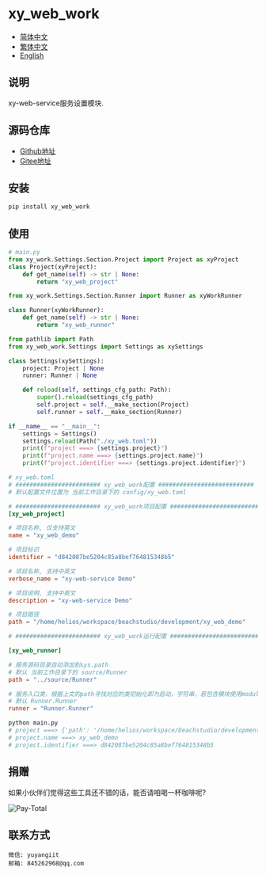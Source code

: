 <!--
 * @Author: yuyanget 845262968@qq.com
 * @Date: 2024-10-18 13:02:23
 * @LastEditors: yuyanget 845262968@qq.com
 * @LastEditTime: 2024-10-21 20:05:03
 * @FilePath: /xy_web_work/README.md
 * @Description: 这是默认设置,请设置`customMade`, 打开koroFileHeader查看配置 进行设置: https://github.com/OBKoro1/koro1FileHeader/wiki/%E9%85%8D%E7%BD%AE
-->
# xy_web_work

- [简体中文](readme/README_zh_CN.md)
- [繁体中文](readme/README_zh_TW.md)
- [English](readme/README_en.md)

## 说明

xy-web-service服务设置模块.

## 源码仓库

- <a href="https://github.com/xy-web-service/xy_web_work.git" target="_blank">Github地址</a>  
- <a href="https://gitee.com/xy-web-service/xy_web_work.git" target="_blank">Gitee地址</a>

## 安装

```bash
pip install xy_web_work
```

## 使用

```python
# main.py
from xy_work.Settings.Section.Project import Project as xyProject
class Project(xyProject):
    def get_name(self) -> str | None:
        return "xy_web_project"

from xy_work.Settings.Section.Runner import Runner as xyWorkRunner

class Runner(xyWorkRunner):
    def get_name(self) -> str | None:
        return "xy_web_runner"

from pathlib import Path
from xy_web_work.Settings import Settings as xySettings

class Settings(xySettings):
    project: Project | None
    runner: Runner | None

    def reload(self, settings_cfg_path: Path):
        super().reload(settings_cfg_path)
        self.project = self.__make_section(Project)
        self.runner = self.__make_section(Runner)

if __name__ == "__main__":
    settings = Settings()
    settings.reload(Path("./xy_web.toml"))
    print(f"project ===> {settings.project}")
    print(f"project.name ===> {settings.project.name}")
    print(f"project.identifier ===> {settings.project.identifier}")
```
```toml
# xy_web.toml
# ######################## xy_web_work配置 ###########################
# 默认配置文件位置为 当前工作目录下的 config/xy_web.toml

# ######################## xy_web_work项目配置 ###########################
[xy_web_project]

# 项目名称, 仅支持英文
name = "xy_web_demo"

# 项目标识
identifier = "d842087be5204c85a8bef764815348b5"

# 项目名称, 支持中英文
verbose_name = "xy-web-service Demo"

# 项目说明, 支持中英文
description = "xy-web-service Demo"

# 项目路径
path = "/home/helios/workspace/beachstudio/development/xy_web_demo"

# ######################## xy_web_work运行配置 ###########################

[xy_web_runner]

# 服务源码目录自动添加到sys.path 
# 默认 当前工作目录下的 source/Runner
path = "../source/Runner"

# 服务入口类，根据上文的path寻找对应的类初始化即为启动，字符串，若包含模块使用module.class根据importlib引入
# 默认 Runner.Runner
runner = "Runner.Runner"

```

```bash
python main.py
# project ===> {'path': '/home/helios/workspace/beachstudio/development/xy_web_demo', 'name': 'xy_web_demo', 'verbose_name': 'xy-web-service Demo', 'identifier': 'd842087be5204c85a8bef764815348b5', 'description': 'xy-web-service Demo'}
# project.name ===> xy_web_demo
# project.identifier ===> d842087be5204c85a8bef764815348b5
```


## 捐赠

如果小伙伴们觉得这些工具还不错的话，能否请咱喝一杯咖啡呢?  

![Pay-Total](./readme/Pay-Total.png)


## 联系方式

```
微信: yuyangiit
邮箱: 845262968@qq.com
```
